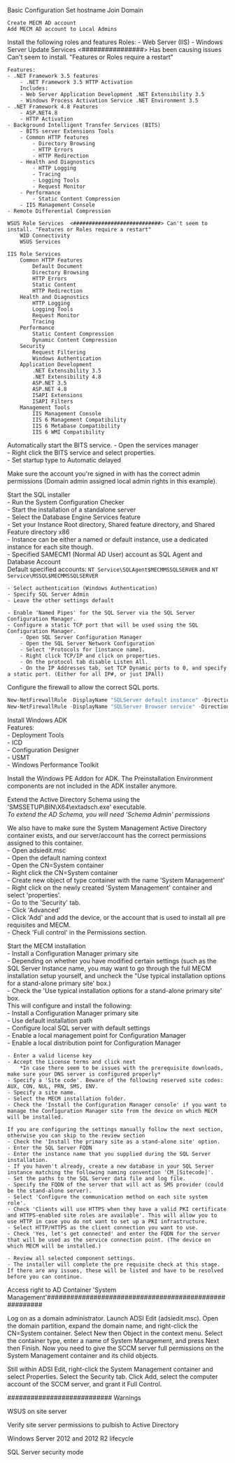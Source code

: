 Basic Configuration
    Set hostname
    Join Domain

    Create MECM AD account
    Add MECM AD account to Local Admins

Install the following roles and features
    Roles:
    - Web Server (IIS)
    - Windows Server Update Services <################> Has been causing issues Can't seem to install. "Features or Roles require a restart"

    Features:
    - .NET Framework 3.5 features
        - .NET Framework 3.5 HTTP Activation
        Includes:
        - Web Server Application Development .NET Extensibility 3.5
        - Windows Process Activation Service .NET Environment 3.5
    - .NET Framework 4.8 Features
        - ASP.NET4.8
        - HTTP Activation
    - Background Intelligent Transfer Services (BITS)
        - BITS server Extensions Tools
        - Common HTTP features
            - Directory Browsing
            - HTTP Errors
            - HTTP Redirection
        - Health and Diagnostics
            - HTTP Logging
            - Tracing
            - Logging Tools
            - Request Monitor
        - Performance
            - Static Content Compression
        - IIS Management Console
    - Remote Differential Compression

    WSUS Role Services  <############################> Can't seem to install. "Features or Roles require a restart"
        WID Connectivity
        WSUS Services
    
    IIS Role Services
        Common HTTP Features
            Default Document
            Directory Browsing
            HTTP Errors
            Static Content
            HTTP Redirection
        Health and Diagnostics
            HTTP Logging
            Logging Tools
            Request Monitor
            Tracing
        Performance
            Static Content Compression
            Dynamic Content Compression
        Security
            Request Filtering
            Windows Authentication
        Application Development
            .NET Extensibility 3.5
            .NET Extensibility 4.8
            ASP.NET 3.5
            ASP.NET 4.8
            ISAPI Extensions
            ISAPI Filters
        Management Tools
            IIS Management Console
            IIS 6 Management Compatibility
            IIS 6 Metabase Compatibility
            IIS 6 WMI Compatibility

Automatically start the BITS service. 
    - Open the services manager  
    - Right click the BITS service and select properties.  
    - Set startup type to Automatic delayed

Make sure the account you're signed in with has the correct admin permissions (Domain admin assigned local admin rights in this example).

Start the SQL installer  
    - Run the System Configuration Checker  
    - Start the installation of a standalone server  
    - Select the Database Engine Services feature  
    - Set your Instance Root directory, Shared feature directory, and Shared Feature directory x86  
    - Instance can be either a named or default instance, use a dedicated instance for each site though.  
    - Specified SAMECM1 (Normal AD User) account as SQL Agent and Database Account  
    Default specified accounts: `NT Service\SQLAgent$MECMMSSQLSERVER` and `NT Service\MSSQL$MECMMSSQLSERVER`  
  
    - Select authentication (Windows Authentication)  
    - Specify SQL Server Admin  
    - Leave the other settings default  
  
    - Enable 'Named Pipes' for the SQL Server via the SQL Server Configuration Manager.  
    - Configure a static TCP port that will be used using the SQL Configuration Manager.  
        - Open SQL Server Configuration Manager  
        - Open the SQL Server Network Configuration  
        - Select 'Protocols for [instance name].  
        - Right click TCP/IP and click on properties.  
        - On the protocol tab disable Listen All.  
        - On the IP Addresses tab, set TCP Dynamic ports to 0, and specify a static port. (Either for all IP#, or just IPAll)  


Configure the firewall to allow the correct SQL ports.

```PowerShell
New-NetFirewallRule -DisplayName "SQLServer default instance" -Direction Inbound -LocalPort 1433 -Protocol TCP -Action Allow
New-NetFirewallRule -DisplayName "SQLServer Browser service" -Direction Inbound -LocalPort 1433 -Protocol UDP -Action Allow
```

Install Windows ADK  
    Features:  
    - Deployment Tools  
    - ICD  
    - Configuration Designer  
    - USMT  
    - Windows Performance Toolkit  

Install the Windows PE Addon for ADK. The Preinstallation Environment components are not included in the ADK installer anymore.

Extend the Active Directory Schema using the 'SMSSETUP\BIN\X64\extadsch.exe' executable.  
*To extend the AD Schema, you will need 'Schema Admin' permissions*

We also have to make sure the System Management Active Directory container exists, and our server/account has the correct permissions assigned to this container.  
    - Open adsiedit.msc  
    - Open the default naming context  
    - Open the CN=System container  
    - Right click the CN=System container  
    - Create new object of type container with the name 'System Management'  
    - Right click on the newly created 'System Management' container and select 'properties'.  
    - Go to the 'Security' tab.  
    - Click 'Advanced'  
    - Click 'Add' and add the device, or the account that is used to install all pre requisites and MECM.  
    - Check 'Full control' in the Permissions section.  

Start the MECM installation  
    - Install a Configuration Manager primary site  
    - Depending on whether you have modified certain settings (such as the SQL Server Instance name, you may want to go through the full MECM installation setup yourself, and uncheck the "Use typical installation options for a stand-alone primary site' box.)  
    - Check the 'Use typical installation options for a stand-alone primary site' box.  
        This will configure and install the following:  
            - Install a Configuration Manager primary site  
            - Use default installation path  
            - Configure local SQL server with default settings  
            - Enable a local management point for Configuration Manager  
            - Enable a local distribution point for Configuration Manager  

    - Enter a valid license key  
    - Accept the License terms and click next  
        *In case there seem to be issues with the prerequisite downloads, make sure your DNS server is configured properly*  
    - Specify a 'Site code'. Beware of the following reserved site codes: AUX, CON, NUL, PRN, SMS, ENV.  
    - Specify a site name.  
    - Select the MECM installation folder.  
    - Check the 'Install the Configuration Manager console' if you want to manage the Configuration Manager site from the device on which MECM will be installed.  

    If you are configuring the settings manually follow the next section, otherwise you can skip to the review section  
    - Check the 'Install the primary site as a stand-alone site' option.  
    - Enter the SQL Server FQDN  
    - Enter the instance name that you supplied during the SQL Server installation.  
    - If you haven't already, create a new database in your SQL Server instance matching the following naming convention 'CM_[Sitecode]'.  
    - Set the paths to the SQL Server data file and log file.  
    - Specify the FQDN of the server that will act as SMS provider (could be the stand-alone server).  
    - Select 'Configure the communication method on each site system role'.  
    - Check 'Clients will use HTTPS when they have a valid PKI certificate and HTTPS-enabled site roles are available'. This will allow you to use HTTP in case you do not want to set up a PKI infrastructure.  
    - Select HTTP/HTTPS as the client connection you want to use.  
    - Check 'Yes, let's get connected' and enter the FQDN for the server that will be used as the service connection point. (The device on which MECM will be installed.)  

    - Review all selected component settings.  
    - The installer will complete the pre requisite check at this stage. If there are any issues, these will be listed and have to be resolved before you can continue.  







Access right to AD Container 'System Management'#######################################################

Log on as a domain administrator.
Launch ADSI Edit (adsiedit.msc).
Open the domain partition, expand the domain name, and right-click the CN=System container. Select New then Object in the context menu.
Select the container type, enter a name of System Management, and press Next then Finish.
Now you need to give the SCCM server full permissions on the System Management container and its child objects.

Still within ADSI Edit, right-click the System Management container and select Properties.
Select the Security tab.
Click Add, select the computer account of the SCCM server, and grant it Full Control.






###########################
Warnings

WSUS on site server

Verify site server permissions to pulbish to Active Directory

Windows Server 2012 and 2012 R2 lifecycle

SQL Server security mode